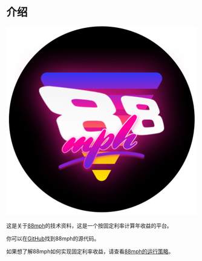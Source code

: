 # 介绍

<span style="display:block;text-align:center">![88mph-logo](img/88mph-logo-dark.png)</span>

这是关于[88mph](https://88mph.app)的技术资料，这是一个按固定利率计算年收益的平台。

你可以在[GitHub](https://github.com/88mphapp)找到88mph的源代码。

如果想了解88mph如何实现固定利率收益，请查看[88mph的运行策略](howitworks.md)。

